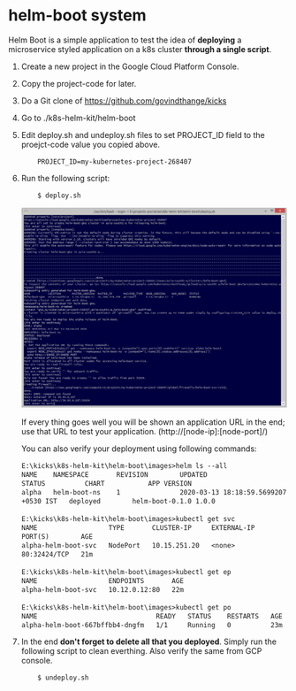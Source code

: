 # helm-boot system

Helm Boot is a simple application to test the idea of **deploying** a microservice styled application on a k8s cluster **through a single script**.

 1. Create a new project in the Google Cloud Platform Console.
 2. Copy the project-code for later.
 3. Do a Git clone of https://github.com/govindthange/kicks
 4. Go to ./k8s-helm-kit/helm-boot
 5. Edit deploy.sh and undeploy.sh files to set PROJECT_ID field to the proejct-code value you copied above.
	```
		PROJECT_ID=my-kubernetes-project-268407
	```
 6. Run the following script:
	```sh
		$ deploy.sh
	```
      ![Output](https://github.com/govindthange/kicks/blob/master/k8s-helm-kit/helm-boot/images/deploy-sh-ouput-alpha.png)

	  If every thing goes well you will be shown an application URL in the end; use that URL to test your application. (http://[node-ip]:[node-port]/)

      You can also verify your deployment using following commands:
      ```
	E:\kicks\k8s-helm-kit\helm-boot\images>helm ls --all
	NAME    NAMESPACE       REVISION        UPDATED                                 STATUS          CHART           APP VERSION
	alpha   helm-boot-ns    1               2020-03-13 18:18:59.5699207 +0530 IST   deployed        helm-boot-0.1.0 1.0.0

	E:\kicks\k8s-helm-kit\helm-boot\images>kubectl get svc
	NAME                  TYPE       CLUSTER-IP     EXTERNAL-IP   PORT(S)        AGE
	alpha-helm-boot-svc   NodePort   10.15.251.20   <none>        80:32424/TCP   21m

	E:\kicks\k8s-helm-kit\helm-boot\images>kubectl get ep
	NAME                  ENDPOINTS       AGE
	alpha-helm-boot-svc   10.12.0.12:80   22m

	E:\kicks\k8s-helm-kit\helm-boot\images>kubectl get po
	NAME                              READY   STATUS    RESTARTS   AGE
	alpha-helm-boot-667bffbb4-dngfm   1/1     Running   0          23m
    ```
 8. In the end **don't forget to delete all that you deployed**. Simply run the following script to clean everthing. Also verify the same from GCP console.
	```sh
		$ undeploy.sh
	```
